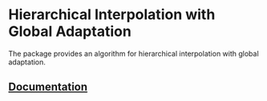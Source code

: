 # Hierarchical Interpolation with Global Adaptation

The package provides an algorithm for hierarchical interpolation with global
adaptation.

## [Documentation][doc]

[doc]: http://godoc.org/github.com/ready-steady/adapt/algorithm/global
